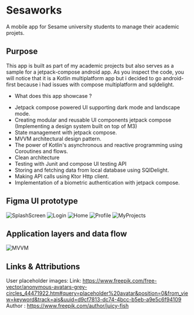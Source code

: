 # Sesaworks
A mobile app for Sesame university students to manage their academic projets.
## Purpose
This app is built as part of my academic projects but also serves as a sample for a jetpack-compose android app.
As you inspect the code, you will notice that it is a Kotlin multiplatform app but i decided to go android-first because i had issues with compose multiplatform and sqldelight.
* What does this app showcase ?
 - Jetpack compose powered UI supporting dark mode and landscape mode.
 - Creating modular and reusable UI components jetpack compose (Implementing a design system built on top of M3)
 - State management with jetpack compose.
 - MVVM architectural design pattern.
 - The power of Kotlin's asynchronous and reactive programming using Coroutines and flows.
 - Clean architecture 
 - Testing with Junit and compose UI testing API
 - Storing and fetching data from local database using SQlDelight.
 - Making API calls using Ktor Http client.
 - Implementation of a biometric authentication with jetpack compose.

## Figma UI prototype
![SplashScreen](./assets/SplashScreen.png)
![Login](./assets/UserSigning.png)
![Home](./assets/Home.png)
![Profile](./assets/Profile.png)
![MyProjects](./assets/SearchProjects.png)

## Application layers and data flow

![MVVM](./assets/mvvm.PNG)

## Links & Attributions
User placeholder images:
 Link: https://www.freepik.com/free-vector/anonymous-avatars-grey-circles_44471922.htm#query=placeholder%20avatar&position=0&from_view=keyword&track=ais&uuid=d9cf7813-dc74-4bcc-b5eb-a9e5c6f94109 \
 Author : https://www.freepik.com/author/juicy-fish

